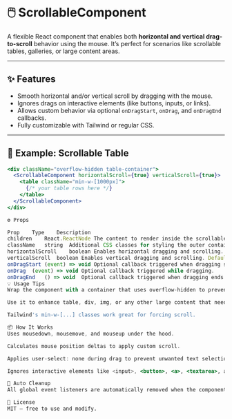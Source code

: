 # 🖱️ ScrollableComponent

A flexible React component that enables both **horizontal and vertical drag-to-scroll** behavior using the mouse. It’s perfect for scenarios like scrollable tables, galleries, or large content areas.

---

## ✨ Features

- Smooth horizontal and/or vertical scroll by dragging with the mouse.
- Ignores drags on interactive elements (like buttons, inputs, or links).
- Allows custom behavior via optional `onDragStart`, `onDrag`, and `onDragEnd` callbacks.
- Fully customizable with Tailwind or regular CSS.

---

## 🧩 Example: Scrollable Table

```jsx
<div className="overflow-hidden table-container">
  <ScrollableComponent horizontalScroll={true} verticalScroll={true}>
    <table className="min-w-[1000px]">
      {/* your table rows here */}
    </table>
  </ScrollableComponent>
</div>

⚙️ Props

Prop	Type	Description
children	React.ReactNode	The content to render inside the scrollable container.
className	string	Additional CSS classes for styling the outer container.
horizontalScroll	boolean	Enables horizontal dragging and scrolling. Default: false.
verticalScroll	boolean	Enables vertical dragging and scrolling. Default: false.
onDragStart	(event) => void	Optional callback triggered when dragging starts.
onDrag	(event) => void	Optional callback triggered while dragging.
onDragEnd	() => void	Optional callback triggered when dragging ends.
💡 Usage Tips
Wrap the component with a container that uses overflow-hidden to prevent scrollbars from appearing.

Use it to enhance table, div, img, or any other large content that needs to be scrollable by dragging.

Tailwind's min-w-[...] classes work great for forcing scroll.

📦 How It Works
Uses mousedown, mousemove, and mouseup under the hood.

Calculates mouse position deltas to apply custom scroll.

Applies user-select: none during drag to prevent unwanted text selection.

Ignores interactive elements like <input>, <button>, <a>, <textarea>, and those with tabindex or role.

🧼 Auto Cleanup
All global event listeners are automatically removed when the component unmounts.

📄 License
MIT — free to use and modify.
